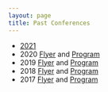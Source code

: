 ```yaml
---
layout: page
title: Past Conferences
---
```


- [2021](https://harbor.weber.edu/AirQualityScience/schedule/default.html)
- 2020 [Flyer](https://harbor.weber.edu/AirQualityScience/PastConferences/PastConferenceDocs/Science_for_Solutions_4.pdf) and [Program](https://www.youtube.com/channel/UCEy2QEzYEIegGeZml2o1weg/)
- 2019 [Flyer](https://harbor.weber.edu/AirQualityScience/PastConferences/PastConferenceDocs/Science_for_Solutions_3.pdf) and [Program](https://harbor.weber.edu/AirQualityScience/PastConferences/PastConferenceDocs/AQSfS-2019ConferenceAgenda.pdf)
- 2018 [Flyer](https://harbor.weber.edu/AirQualityScience/PastConferences/PastConferenceDocs/Science_for_Solutions_2.pdf) and [Program](https://harbor.weber.edu/AirQualityScience/PastConferences/PastConferenceDocs/AQSfS-2018ConferenceAgenda.pdf)
- 2017 [Flyer](https://harbor.weber.edu/AirQualityScience/PastConferences/PastConferenceDocs/Science_for_Solutions_1.pdf) and [Program](https://harbor.weber.edu/AirQualityScience/PastConferences/PastConferenceDocs/AQSfS-2017ConferenceAgenda.pdf)

